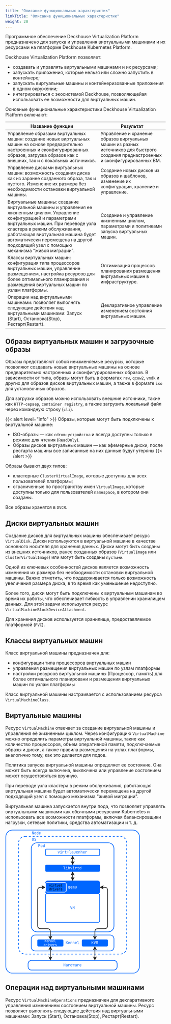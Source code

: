 ```yaml
---
title: "Описание функциональных характеристик"
linkTitle: "Описание функциональных характеристик"
weight: 20
---
```


Программное обеспечение Deckhouse Virtualization Platform предназначено для запуска и управления виртуальными машинами и их ресурсами на платформе Deckhouse Kubernetes Platform.

Deckhouse Virtualization Platform позволяет:

- создавать и управлять виртуальными машинами и их ресурсами;
- запускать приложения, которые нельзя или сложно запустить в контейнере;
- запускать виртуальные машины и контейнеризованные приложения в одном окружении;
- интегрироваться с экосистемой Deckhouse, позволяющейая использовать ее возможности для виртуальных машин.

Основные функциональные характеристики Deckhouse Virtualization Platform включают:

| Название функции                                                                                                                                                                                                                                                                                                          | Результат                                                                                                                           |
| ------------------------------------------------------------------------------------------------------------------------------------------------------------------------------------------------------------------------------------------------------------------------------------------------------------------------- | ----------------------------------------------------------------------------------------------------------------------------------- |
| Управление образами виртуальных машин: создание новых виртуальных машин на основе предварительно настроенных и сконфигурированных образов, загрузка образов как с внешних, так и с локальных источников.                                                                                                                  | Управление и хранение образов виртуальных машин из разных источников для быстрого создания преднастроенных и сконфигурированных ВМ. |
| Управление дисками виртуальных машин: возможность создания диска как из заранее созданного образа, так и пустого. Изменение их размера без необходимости остановки виртуальной машины.                                                                                                                                    | Создание новых дисков из образов и шаблонов, изменение их конфигурации, хранение и управление.                                      |
| Виртуальные машины: создание виртуальной машины и управления ее жизненным циклом. Управление конфигурацией и параметрами виртуальных машин. При переводе узла кластера в режим обслуживания, работающая виртуальная машина будет автоматически перемещена на другой подходящий узел с помощью механизма “живой миграции”. | Создание и управление жизненным циклом, параметрами и политиками запуска виртуальных машин.                                         |
| Классы виртуальных машин: конфигурация типа процессоров виртуальных машин, управление размещением, настройка ресурсов для более оптимального планирования и размещения виртуальных машин по узлам платформы.                                                                                                              | Оптимизация процессов планирования размещения виртуальных машин в инфраструктуре.                                                   |
| Операции над виртуальными машинами: позволяет выполнять следующие действия над виртуальными машинами: Запуск (Start), Остановка(Stop), Рестарт(Restart).                                                                                                                                                                  | Декларативное управление изменением состояния виртуальных машин.                                                                    |

## Образы виртуальных машин и загрузочные образы

Образы представляют собой неизменяемые ресурсы, которые позволяют создавать новые виртуальные машины на основе предварительно настроенных и сконфигурированных образов. В зависимости от типа, образы могут быть в форматах `raw`, `qcow2`, `vmdk` и других для образов дисков виртуальных машин, а также в формате `iso` для установочных образов.

Для загрузки образов можно использовать внешние источники, такие как `HTTP-сервер`, `container registry`, а также загрузить локальный файл через командную строку (`cli`).

{{< alert level="info" >}}
Образы, которые могут быть подключены к виртуальной машине:

- ISO-образы — как `cdrom-устройства` и всегда доступны только в режиме для чтения (`ReadOnly`).
- Образы дисков виртуальных машин — как эфемерные диски, после рестарта машины все записанные на них данные будут утеряны
  {{< /alert >}}

Образы бывают двух типов:

- кластерные `ClusterVirtualImage`, которые доступны для всех пользователей платформы;
- ограниченные по пространству имен `VirtualImage`, которые доступны только для пользователей `namespace`, в котором они созданы.

Все образы хранятся в `DVCR`.

## Диски виртуальных машин

Создание дисков для виртуальных машины обеспечивает ресурс `VirtualDisk`. Диски используются в виртуальной машине в качестве основного носителя для хранения данных. Диски могут быть созданы из внешних источников, ранее созданных образов (`VirtualImage` или `ClusterVirtualImage`) или могут быть созданы `пустыми`.

Одной из ключевых особенностей дисков является возможность изменения их размера без необходимости остановки виртуальной машины. Важно отметить, что поддерживается только возможность увеличения размера диска, в то время как уменьшение недоступно.

Более того, диски могут быть подключены к виртуальным машинам во время их работы, что обеспечивает гибкость в управлении хранилищем данных. Для этой задачи используется ресурс `VirtualMachineBlockDeviceAttachment`.

Для хранения дисков используется хранилище, предоставляемое платформой (`PVC`).

## Классы виртуальных машин

Класс виртуальной машины предназначен для:

- конфигурации типа процессоров виртуальных машин
- управления размещения виртуальных машин по узлам платформы
- настройки ресурсов виртуальной машины (Процессор, память) для более оптимального планировани и размещения виртуальных машин по узлам платформы

Класс виртуальной машины настраивается с использованием ресурса `VirtualMachineClass`.

## Виртуальные машины

Ресурс `VirtualMachine` отвечает за создание виртуальной машины и управления её жизненным циклом. Через конфигурацию `VirtualMachine` можно определить параметры виртуальной машины, такие как количество процессоров, объем оперативной памяти, подключаемые образы и диски, а также правила размещения на узлах платформы, аналогично тому, как это делается для подов.

Политика запуска виртуальной машины определяет ее состояние. Она может быть всегда включена, выключена или управление состоянием может осуществляться вручную.

При переводе узла кластера в режим обслуживания, работающая виртуальная машина будет автоматически перемещена на другой подходящий узел с помощью механизма "живой миграции".

Виртуальная машина запускается внутри пода, что позволяет управлять виртуальными машинами как обычными ресурсами Kubernetes и использовать все возможности платформы, включая балансировщики нагрузки, сетевые политики, средства автоматизации и т. д.

![](images/vm.ru.png)

## Операции над виртуальными машинами

Ресурс `VirtualMachineOperations` предназначен для декларативного управления изменением состоянием виртуальной машины. Ресурс позволяет выполнять следующие действия над виртуальными машинами: Запуск (Start), Остановка(Stop), Рестарт(Restart).
